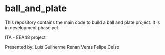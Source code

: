 # ball_and_plate

This repository contains the main code to build a ball and plate project. It is in development phase yet.


ITA - EEA48 project


Presented by:
Luis Guilherme
Renan Veras
Felipe Celso
